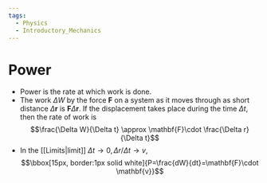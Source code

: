 ```yaml
---
tags:
  - Physics
  - Introductory_Mechanics
---
```

# Power
- Power is the rate at which work is done. 
- The work $\Delta W$ by the force $\mathbf{F}$ on a system as it moves through as short distance $\Delta \mathbf{r}$ is $\mathbf{F}\Delta \mathbf{r}$. If the displacement takes place during the time $\Delta t$, then the rate of work is $$\frac{\Delta W}{\Delta t} \approx \mathbf{F}\cdot \frac{\Delta r}{\Delta t}$$
- In the [[Limits|limit]] $\Delta t\to {0}, \Delta r/\Delta t\to v$,$$\bbox[15px, border:1px solid white]{P=\frac{dW}{dt}=\mathbf{F}\cdot \mathbf{v}}$$ 